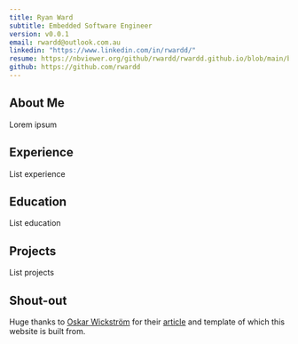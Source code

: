 ```yaml
---
title: Ryan Ward
subtitle: Embedded Software Engineer
version: v0.0.1
email: rwardd@outlook.com.au
linkedin: "https://www.linkedin.com/in/rwardd/"
resume: https://nbviewer.org/github/rwardd/rwardd.github.io/blob/main/badResumePleaseUpdate.pdf
github: https://github.com/rwardd
---
```


## About Me
Lorem ipsum

## Experience
List experience

## Education
List education

## Projects
List projects

## Shout-out
Huge thanks to [Oskar Wickström](https://x.com/owickstrom) for their [article](https://owickstrom.github.io/the-monospace-web/) and template of which this website is built from.
